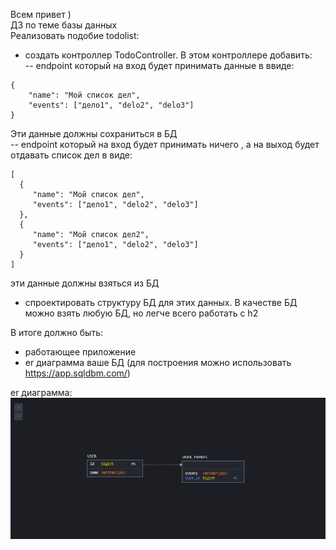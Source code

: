 Всем привет )   
ДЗ по теме базы данных    
Реализовать подобие todolist:   
- создать контроллер TodoController. В этом контроллере добавить:   
    -- endpoint который на вход будет принимать данные в ввиде:   
       
```
{
    "name": "Мой список дел",
    "events": ["дело1", "delo2", "delo3"]
}
```
Эти данные должны сохраниться в БД   
    -- endpoint который на вход будет принимать ничего , а на выход будет отдавать список дел в виде:   
```   
[
  {
     "name": "Мой список дел",
     "events": ["дело1", "delo2", "delo3"]
  },
  {
     "name": "Мой список дел2",
     "events": ["дело1", "delo2", "delo3"]
  }
]
```   
эти данные должны взяться из БД   
- спроектировать структуру БД для этих данных. В качестве БД можно взять любую БД, но легче всего работать с h2   
   
В итоге должно быть:   
- работающее приложение   
- er диаграмма ваше БД (для построения можно использовать https://app.sqldbm.com/)   
   
er диаграмма:   
![ER_Diagram](https://github.com/JokeI777/SeventhHomeWorkJSB/blob/master/Diagram_HWJSB7.png)
